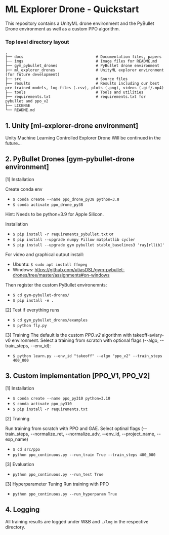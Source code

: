 # ML Explorer Drone - Quickstart

This repository contains a UnityML drone environment and the PyBullet Drone environment as well as a custom PPO algorithm.

### Top level directory layout
```
.
├── docs                                # Documentation files, papers
├── imgs                                # Image files for README.md
├── gym_pybullet_drones                 # PyBullet drone environment
├── ml_explorer_drones                  # UnityML explorer environment (for future development)
├── src                                 # Source files 
├── results                             # Results including our best pre-trained models, log-files (.csv), plots (.png), videos (.gif/.mp4)
├── tools                               # Tools and utilities
├── requirements.txt                    # requirements.txt for pybullet and ppo_v2
├── LICENSE
└── README.md
```

## 1. Unity [ml-explorer-drone environment]
Unity Machine Learning Controlled Explorer Drone
Will be continued in the future...

## 2. PyBullet Drones [gym-pybullet-drone environment]

[1] Installation

Create conda env
- ```$ conda create --name ppo_drone_py38 python=3.8```
- ```$ conda activate ppo_drone_py38```

Hint: Needs to be python=3.9 for Apple Silicon.

Installation
- ```$ pip install -r requirements_pybullet.txt```
or 
- ```$ pip install --upgrade numpy Pillow matplotlib cycler```
- ```$ pip install --upgrade gym pybullet stable_baselines3 'ray[rllib]'```

For video and graphical output install:
- Ubuntu: ```$ sudo apt install ffmpeg```
- Windows: https://github.com/utiasDSL/gym-pybullet-drones/tree/master/assignments#on-windows

Then register the custom PyBullet environemnts:
- ```$ cd gym-pybullet-drones/```
- ```$ pip install -e .```

[2] Test if everything runs
- ```$ cd gym_pybullet_drones/examples```
- ```$ python fly.py```

[3] Training
The default is the custom _PPO_v2_ algorithm with takeoff-aviary-v0 environment.
Select a training from scratch with optional flags (--algo, --train_steps, --env_id):

- ```$ python learn.py --env_id "takeoff" --algo "ppo_v2" --train_steps 400_000```

## 3. Custom implementation [PPO_V1, PPO_V2]

[1] Installation

- ```$ conda create --name ppo_py310 python=3.10```
- ```$ conda activate ppo_py310```
- ```$ pip install -r requirements.txt```

[2] Training

Run training from scratch with PPO and GAE. 
Select optinal flags (--train_steps, --normalize_ret, --normalize_adv, --env_id, --project_name, --exp_name)

- ```$ cd src/ppo```
- ```python ppo_continuous.py --run_train True --train_steps 400_000```

[3] Evaluation
- ```python ppo_continuous.py --run_test True```

[3] Hyperparameter Tuning
Run training with PPO
- ```python ppo_continuous.py --run_hyperparam True```

## 4. Logging
All training results are logged under W&B and ```./log``` in the respective directory.